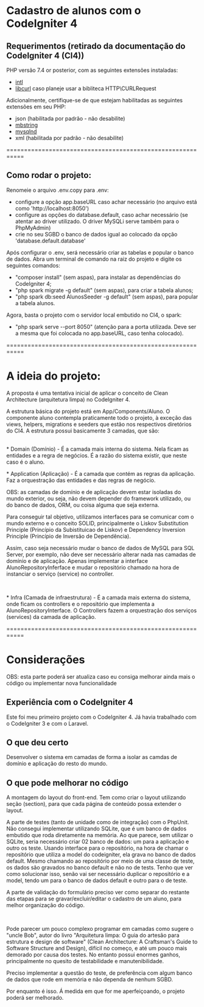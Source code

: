 # Cadastro de alunos com o CodeIgniter 4

## Requerimentos (retirado da documentação do CodeIgniter 4 (CI4))

PHP versão 7.4 or posterior, com as seguintes extensões instaladas:
 - [intl](http://php.net/manual/en/intl.requirements.php)
 - [libcurl](http://php.net/manual/en/curl.requirements.php) caso planeje usar a bibliteca HTTP\CURLRequest

 Adicionalmente, certifique-se de que estejam habilitadas as seguintes extensões em seu PHP:
 - json (habilitada por padrão - não desabilite)
 - [mbstring](http://php.net/manual/en/mbstring.installation.php)
 - [mysqlnd](http://php.net/manual/en/mysqlnd.install.php)
 - xml (habilitada por padrão - não desabilite)

===========================================================

## Como rodar o projeto:

 Renomeie o arquivo .env.copy para .env:
 - configure a opção app.baseURL caso achar necessário (no arquivo está como 'http://localhost:8050')
 - configure as opções do database.default, caso achar necessário (se atentar ao driver utilizado. O driver MySQLi serve também para o PhpMyAdmin)
 - crie no seu SGBD o banco de dados igual ao colocado da opção 'database.default.database'
 
 Após configurar o .env, será necessário criar as tabelas e popular o banco de dados. Abra um terminal de comando na raiz do projeto e digite os seguintes comandos:
 - "composer install" (sem aspas), para instalar as dependências do CodeIgniter 4;
 - "php spark migrate -g default" (sem aspas), para criar a tabela alunos;
 - "php spark db:seed AlunosSeeder -g default" (sem aspas), para popular a tabela alunos.
 
 Agora, basta o projeto com o servidor local embutido no CI4, o spark:
 - "php spark serve --port 8050" (atenção para a porta utilizada. Deve ser a mesma que foi colocada no app.baseURL, caso tenha colocado).
 
===========================================================

# A ideia do projeto:

A proposta é uma tentativa inicial de aplicar o conceito de Clean Architecture (arquitetura limpa) no CodeIgniter 4.

A estrutura básica do projeto está em App/Components/Aluno. O componente aluno contempla praticamente todo o projeto, à exceção das views, helpers, migrations e seeders que estão nos respectivos diretórios do CI4. A estrutura possui basicamente 3 camadas, que são:  
<br />
	<p>* Domain (Domínio) - É a camada mais interna do sistema. Nela ficam as entidades e a regra de negócios. É a razão do sistema existir, que neste caso é o aluno.</p>
	<p>* Application (Aplicação) - É a camada que contém as regras da aplicação. Faz a orquestração das entidades e das regras de negócio.</p>
	OBS: as camadas de domínio e de aplicação devem estar isoladas do mundo exterior, ou seja, não devem depender do framework utilizado, ou do banco de dados, ORM, ou coisa alguma que seja externa.
	<p>Para conseguir tal objetivo, utilizamos interfaces para se comunicar com o mundo externo e o conceito SOLID, principalmente o Liskov Substitution Principle (Princípio da Subistituicao de Liskov) e Dependency Inversion Principle (Princípio de Inversão de Dependência).</p>
		<p>Assim, caso seja necessário mudar o banco de dados de MySQL para SQL Server, por exemplo, não deve ser necessário alterar nada nas camadas de domínio e de aplicação. Apenas implementar a interface AlunoRepositoryInferface e mudar o repositório chamado na hora de instanciar o serviço (service) no controller.</p>  
	<p>* Infra (Camada de infraestrutura) - É a camada mais externa do sistema, onde ficam os controllers e o repositório que implementa a AlunoRepositoryInterface. O Controllers fazem a orquestração dos serviços (services) da camada de aplicação.</p>
	
===========================================================

# Considerações

<p>OBS: esta parte poderá ser atualiza caso eu consiga melhorar ainda mais o código ou implementar nova funcionalidade</p>

## Experiência com o CodeIgniter 4
<p>Este foi meu primeiro projeto com o CodeIgniter 4. Já havia trabalhado com o CodeIgniter 3 e com o Laravel.</p>

## O que deu certo
<p>Desenvolver o sistema em camadas de forma a isolar as camdas de domínio e aplicação do resto do mundo.</p>


## O que pode melhorar no código
<p>A montagem do layout do front-end. Tem como criar o layout utilizando seção (section), para que cada página de conteúdo possa extender o layout.</p>
<p>A parte de testes (tanto de unidade como de integração) com o PhpUnit. Não consegui implementar utilizando SQLite, que é um banco de dados embutido que roda diretamente na memória. Ao que parece, sem utilizar o SQLite, seria necessário criar 02 banco de dados: um para a aplicação e outro os teste. Usando interface para o repositório, na hora de chamar o repositório que utiliza a model do codeigniter, ela grava no banco de dados default. Mesmo chamando ao repositório por meio de uma classe de teste, os dados são gravados no banco default e não no de tests. Tenho que ver como solucionar isso, senão vai ser necessário duplicar o repositório e a model, tendo um para o banco de dados default e outro para o de teste.</p>
<p>A parte de validação do formulário preciso ver como separar do restante das etapas para se gravar/excluir/editar o cadastro de um aluno, para melhor organização do código.</p>
<br />
<p>Pode parecer um pouco complexo programar em camadas como sugere o "uncle Bob", autor do livro "Arquitetura limpa: O guia do artesão para estrutura e design de software" (Clean Architecture: A Craftsman's Guide to Software Structure and Design), difícil no começo, e até um pouco mais demorado por causa dos testes. No entanto possui enormes ganhos, principalmente no quesito de testabilidade e manutenibilidade.</p>
<p>Preciso implementar a questão do teste, de preferência com algum banco de dados que rode em memória e não dependa de nenhum SGBD.</p>

<p>Por enquanto é isso. Á medida em que for me aperfeiçoando, o projeto poderá ser melhorado.</p>


